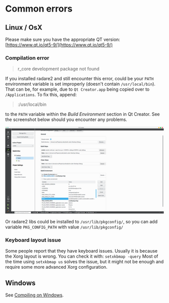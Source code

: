 # Common errors

## Linux / OsX
Please make sure you have the appropriate QT version: [https://www.qt.io/qt5-9/](https://www.qt.io/qt5-9/)

### Compilation error
> r_core development package not found

If you installed radare2 and still encounter this error, could be your `PATH` environment variable is set improperly (doesn't contain `/usr/local/bin`). That can be, for example, due to `Qt Creator.app` being copied over to `/Applications`.
To fix this, append:

> :/usr/local/bin

to the `PATH` variable within the *Build Environment* section in Qt Creator. See the screenshot below should you encounter any problems.

![PATH variable settings](cutter_path_settings.png)

Or radare2 libs could be installed to `/usr/lib/pkgconfig/`, so you can add variable `PKG_CONFIG_PATH` with value `/usr/lib/pkgconfig/`

### Keyboard layout issue
Some people report that they have keyboard issues. Usually it is because the Xorg layout is wrong. You can check it with:
```setxkbmap -query``` Most of the time using ```setxkbmap us``` solves the issue, but it might not be enough and require some more advanced Xorg configuration. 

## Windows

See [Compiling on Windows](https://github.com/radareorg/cutter/blob/master/docs/Compiling-on-Windows.md).

